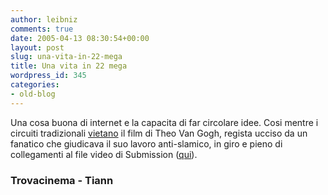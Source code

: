 ```yaml
---
author: leibniz
comments: true
date: 2005-04-13 08:30:54+00:00
layout: post
slug: una-vita-in-22-mega
title: Una vita in 22 mega
wordpress_id: 345
categories:
- old-blog
---
```


Una cosa buona di internet e la capacita di far circolare idee. Cosi mentre i circuiti tradizionali [vietano](http://www.capital.it/trovacinema/detail_articolo.jsp?idContent=288553)
il film di Theo Van Gogh, regista ucciso da un fanatico che giudicava
il suo lavoro anti-slamico, in giro e pieno di collegamenti al file
video di Submission ([qui](http://www.tian.cc/theovangogh_submission.wmv)).  



### Trovacinema - Tiann
